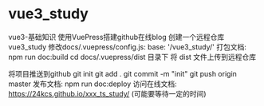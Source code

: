 # vue3_study
vue3-基础知识
使用VuePress搭建github在线blog
创建一个远程仓库 vue3_study
修改docs/.vuepress/config.js: base: '/vue3_study/'
打包文档: npm run doc:build
cd docs/.vuepress/dist 目录下 将  dist 文件上传到远程仓库

将项目推送到github
git init
git add .
git commit -m "init"
git push origin master
发布文档: npm run doc:deploy
访问在线文档: https://24kcs.github.io/xxx_ts_study/ (可能要等待一定的时间)
